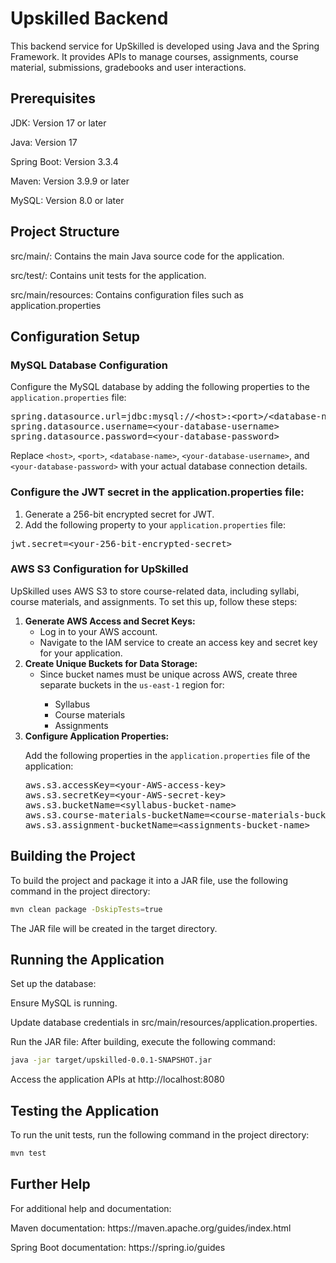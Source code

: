 # **Upskilled Backend**
This backend service for UpSkilled is developed using Java and the Spring Framework. It provides APIs to manage courses, assignments, course material, submissions, gradebooks and user interactions.

## Prerequisites
<p>JDK: Version 17 or later</p>
<p>Java: Version 17</p>
<p>Spring Boot: Version 3.3.4</p>
<p>Maven: Version 3.9.9 or later</p>
<p>MySQL: Version 8.0 or later</p>

## Project Structure
<p>src/main/: Contains the main Java source code for the application.</p>
<p>src/test/: Contains unit tests for the application.</p>
<p>src/main/resources: Contains configuration files such as application.properties</p>

## Configuration Setup
<h3>MySQL Database Configuration</h3>
<p>Configure the MySQL database by adding the following properties to the <code>application.properties</code> file:</p>

<pre>
spring.datasource.url=jdbc:mysql://&lt;host&gt;:&lt;port&gt;/&lt;database-name&gt;
spring.datasource.username=&lt;your-database-username&gt;
spring.datasource.password=&lt;your-database-password&gt;
</pre>

<p>Replace <code>&lt;host&gt;</code>, <code>&lt;port&gt;</code>, <code>&lt;database-name&gt;</code>, <code>&lt;your-database-username&gt;</code>, and <code>&lt;your-database-password&gt;</code> with your actual database connection details.</p>

### Configure the JWT secret in the application.properties file:
<ol>
  <li>Generate a 256-bit encrypted secret for JWT.</li>
  <li>Add the following property to your <code>application.properties</code> file:</li>
</ol>
<pre>
jwt.secret=&lt;your-256-bit-encrypted-secret&gt;
</pre>
<h3>AWS S3 Configuration for UpSkilled</h3>
<p>UpSkilled uses AWS S3 to store course-related data, including syllabi, course materials, and assignments. To set this up, follow these steps:</p>
<ol>
  <li>
    <strong>Generate AWS Access and Secret Keys:</strong>
    <ul>
      <li>Log in to your AWS account.</li>
      <li>Navigate to the IAM service to create an access key and secret key for your application.</li>
    </ul>
  </li>
  <li>
    <strong>Create Unique Buckets for Data Storage:</strong>
    <ul>
      <li>Since bucket names must be unique across AWS, create three separate buckets in the <code>us-east-1</code> region for:</li>
      <ul>
        <li>Syllabus</li>
        <li>Course materials</li>
        <li>Assignments</li>
      </ul>
    </ul>
  </li>
  <li>
    <strong>Configure Application Properties:</strong>
    <p>Add the following properties in the <code>application.properties</code> file of the application:</p>
    <pre>
aws.s3.accessKey=&lt;your-AWS-access-key&gt;
aws.s3.secretKey=&lt;your-AWS-secret-key&gt;
aws.s3.bucketName=&lt;syllabus-bucket-name&gt;
aws.s3.course-materials-bucketName=&lt;course-materials-bucket-name&gt;
aws.s3.assignment-bucketName=&lt;assignments-bucket-name&gt;</pre>
  </li>
</ol>

## Building the Project
<p>To build the project and package it into a JAR file, use the following command in the project directory:</p>

```bash
mvn clean package -DskipTests=true
```
The JAR file will be created in the target directory.

## Running the Application
<p>Set up the database:</p>
<p>Ensure MySQL is running.</p>
<p>Update database credentials in src/main/resources/application.properties.</p>
<p>Run the JAR file: After building, execute the following command:</p>

```bash
java -jar target/upskilled-0.0.1-SNAPSHOT.jar
```
Access the application APIs at http://localhost:8080
                                            
## Testing the Application
<p>To run the unit tests, run the following command in the project directory: </p>

```bash
mvn test
```

## Further Help
<p>For additional help and documentation:</p>
<p>Maven documentation: https://maven.apache.org/guides/index.html</p>
<p>Spring Boot documentation: https://spring.io/guides</p>
